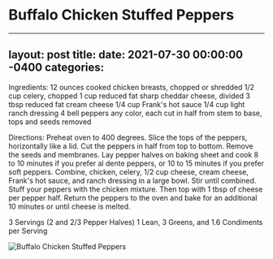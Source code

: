 # Buffalo Chicken Stuffed Peppers
---
layout: post
title: 
date:   2021-07-30 00:00:00 -0400
categories: 
---

Ingredients:
12 ounces cooked chicken breasts, chopped or shredded 
1/2 cup celery, chopped 
1 cup reduced fat sharp cheddar cheese, divided 
3 tbsp reduced fat cream cheese 
1/4 cup Frank's hot sauce 
1/4 cup light ranch dressing 
4 bell peppers any color, each cut in half from stem to base, 
tops and seeds removed

Directions:
Preheat oven to 400 degrees.
Slice the tops of the peppers, horizontally like a lid.
Cut the peppers in half from top to bottom. Remove the seeds and membranes.
Lay pepper halves on baking sheet and cook 8 to 10 minutes if you prefer al dente peppers, 
or 10 to 15 minutes if you prefer soft peppers.
Combine, chicken, celery, 1/2 cup cheese, cream cheese, Frank's hot sauce, 
and ranch dressing in a large bowl. Stir until combined.
Stuff your peppers with the chicken mixture. Then top with 1 tbsp of cheese per pepper half.
Return the peppers to the oven and bake for an additional 10 minutes
or until cheese is melted.

3 Servings (2 and 2/3 Pepper Halves)
1 Lean, 3 Greens, and 1.6 Condiments per 
Serving

![Buffalo Chicken Stuffed Peppers](/images/Buffalo%20Chicken%20Stuffed%20Peppers.png)

